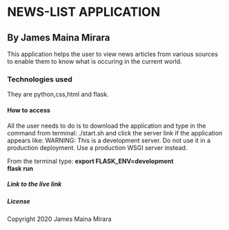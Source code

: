 # NEWS-LIST APPLICATION

## By James Maina Mirara
This application helps the user to view news articles from various sources to enable them to know what is occuring in the current world.

### Technologies used
They are python,css,html and flask.

#### How to access
All the user needs to do is to download the application and type in the command from terminal:
./start.sh and click the server link
if the application appears like:
 WARNING: This is a development server. Do not use it in a production deployment.
    Use a production WSGI server instead.

From the terminal type:
__export FLASK_ENV=development__   
__flask run__

##### Link to the live link

##### License
Copyright 2020 James Maina Mirara
